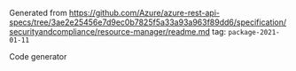 Generated from https://github.com/Azure/azure-rest-api-specs/tree/3ae2e25456e7d9ec0b7825f5a33a93a963f89dd6/specification/securityandcompliance/resource-manager/readme.md tag: `package-2021-01-11`

Code generator 


